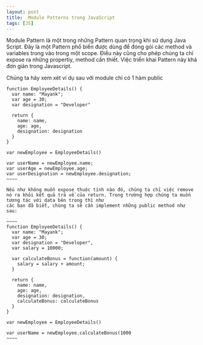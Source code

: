 ```yaml
---
layout: post
title:  Module Patterns trong JavaScript
tags: [JS]
---
```


Module Pattern là một trong những Pattern quan trọng khi sử dụng Java Script. Đây là một Pattern phổ biến được dùng để đóng gói các method và variables trong vào trong 
một scope. Điều này cũng cho phép chúng ta chỉ expose ra những propertiy, method cần thiết. Việc triển khai Pattern này khá đơn giản trong Javascript. 

Chúng ta hãy xem xét ví dụ sau với module chỉ có 1 hàm public 
~~~~~
function EmployeeDetails() {
  var name: "Mayank";
  var age = 30;
  var designation = "Developer"
  
  return {
    name: name,
    age: age,
    designation: designation
  }
}

var newEmployee = EmployeeDetails()

var userName = newEmployee.name;
var userAge = newEmployee.age;
var userDesignation = newEmployee.designation;
~~~~

Nếu như không muốn expose thuộc tính nào đó, chúng ta chỉ việc remove nó ra khỏi kết quả trả về của return. Trong trường hợp chúng ta muốn tương tác với data bên trong thì như
các bạn đã biết, chúng ta sẽ cần implement những public method như sau: 

~~~~
function EmployeeDetails() {
  var name: "Mayank";
  var age = 30;
  var designation = "Developer",
  var salary = 10000;

  var calculateBonus = function(amount) {
    salary = salary + amount;
  }

  return {
    name: name,
    age: age,
    designation: designation,
    calculateBonus: calculateBonus
  }
}

var newEmployee = EmployeeDetails()

var userName = newEmployee.calculateBonus(1000
~~~~
